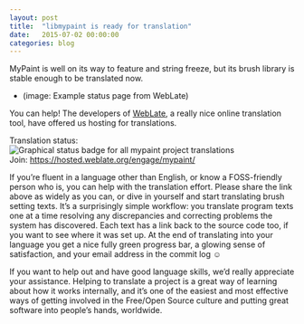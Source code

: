 ```yaml
---
layout: post
title:  "libmypaint is ready for translation"
date:   2015-07-02 00:00:00
categories: blog
---
```


MyPaint is well on its way to feature and string freeze,
but its brush library is stable enough to be translated now.

* (image: Example status page from WebLate)

You can help!
The developers of [WebLate](https://weblate.org/),
a really nice online translation tool, have offered us hosting for
translations.

Translation status:
![Graphical status badge for all mypaint project translations](https://hosted.weblate.org/widgets/mypaint/-/svg-badge.svg)  
Join: <https://hosted.weblate.org/engage/mypaint/>

If you’re fluent in a language other than English, or know a
FOSS-friendly person who is, you can help with the translation effort.
Please share the link above as widely as you can, or dive in yourself
and start translating brush setting texts. It’s a surprisingly simple
workflow: you translate program texts one at a time resolving any
discrepancies and correcting problems the system has discovered. Each
text has a link back to the source code too, if you want to see where it
was set up. At the end of translating into your language you get a nice
fully green progress bar, a glowing sense of satisfaction, and your
email address in the commit log ☺

If you want to help out and have good language skills, we’d really
appreciate your assistance. Helping to translate a project is a great
way of learning about how it works internally, and it’s one of the
easiest and most effective ways of getting involved in the Free/Open
Source culture and putting great software into people’s hands,
worldwide.
